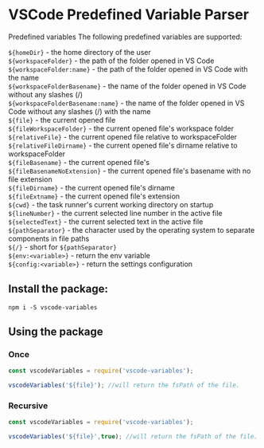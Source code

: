 # VSCode Predefined Variable Parser

Predefined variables
The following predefined variables are supported:

`${homeDir}` - the home directory of the user  
`${workspaceFolder}` - the path of the folder opened in VS Code  
`${workspaceFolder:name}` - the path of the folder opened in VS Code with the name  
`${workspaceFolderBasename}` - the name of the folder opened in VS Code without any slashes (/)  
`${workspaceFolderBasename:name}` - the name of the folder opened in VS Code without any slashes (/) with the name  
`${file}` - the current opened file  
`${fileWorkspaceFolder}` - the current opened file's workspace folder  
`${relativeFile}` - the current opened file relative to workspaceFolder  
`${relativeFileDirname}` - the current opened file's dirname relative to workspaceFolder  
`${fileBasename}` - the current opened file's   
`${fileBasenameNoExtension}` - the current opened file's basename with no file extension  
`${fileDirname}` - the current opened file's dirname  
`${fileExtname}` - the current opened file's extension  
`${cwd}` - the task runner's current working directory on startup  
`${lineNumber}` - the current selected line number in the active file  
`${selectedText}` - the current selected text in the active file  
`${pathSeparator}` - the character used by the operating system to separate components in file paths  
`${/}` - short for `${pathSeparator}`  
`${env:<variable>}` - return the env variable  
`${config:<variable>}` - return the settings configuration


## Install the package:
```npm i -S vscode-variables```

## Using the package
### Once
```js
const vscodeVariables = require('vscode-variables');

vscodeVariables('${file}'); //will return the fsPath of the file.
```
### Recursive

```js
const vscodeVariables = require('vscode-variables');

vscodeVariables('${file}',true); //will return the fsPath of the file.
```